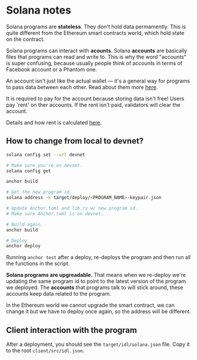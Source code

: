 # Solana notes

Solana programs are **stateless**. They don't hold data permamently. This is quite different from the Ethereum smart contracts world, which hold state on the contract.

Solana programs can interact with **acounts**. Solana **accounts** are basically files that programs can read and write to. This is why the word "accounts" is super confusing, because usually people think of accounts in terms of Facebook account or a Phantom one.

An account isn't just like the actual wallet — it's a general way for programs to pass data between each other. Read about them more [here](https://docs.solana.com/developing/programming-model/accounts?utm_source=buildspace.so&utm_medium=buildspace_project).

It is required to pay for the account because storing data isn't free! Users pay 'rent' on ther accounts. If the rent isn't paid, validators will clear the account.

Details and how rent is calculated [here](https://docs.solana.com/developing/programming-model/accounts#rent).

## How to change from local to devnet?

```sh
solana config set --url devnet

# Make sure you're on devnet.
solana config get

anchor build

# Get the new program id.
solana address -k target/deploy/<PROGRAM_NAME>-keypair.json

# Update Anchor.toml and lib.rs w/ new program id.
# Make sure Anchor.toml is on devnet.

# Build again.
anchor build

# Deploy
anchor deploy
```

Running `anchor test` after a deploy, re-deploys the program and then run all the functions in the script.

**Solana programs are upgreadable**. That means when we re-deploy we're updating the same program id to point to the latest version of the program we deployed. The **accounts** that programs talk to will stick around, these accounts keep data related to the program.

In the Ethereum world we cannot upgrade the smart contract, we can change it but we have to deploy once again, so the address will be different.

## Client interaction with the program

After a deployment, you should see the `target/idl/solana.json` file. Copy it to the root `client/src/idl.json`.
